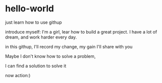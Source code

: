 # hello-world
just learn how to use githup

introduce myself:
	I'm a girl, lear how to build a great project.
	I have a lot of dream, and work harder every day.

in this githup, I'll record my change, my gain
I'll share with you

Maybe  I don't know how to solve a problem, 

I can find a solution to solve it

now action:)
